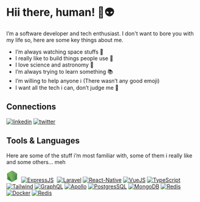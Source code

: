 # Hii there, human! 👋👽

I’m a software developer and tech enthusiast. I don't want to bore you with my life so, here are some key things about me.

- I’m always watching space stuffs 🚀
- I really like to build things people use 📱
- I love science and astronomy 🌌
- I’m always trying to learn something 📚
- I’m willing to help anyone ℹ️ (There wasn’t any good emoji)
- I want all the tech i can, don’t judge me 🤖

## Connections
<a href="https://www.linkedin.com/in/fedenaka/" target="_blank"><img src="https://upload.wikimedia.org/wikipedia/commons/thumb/c/ca/LinkedIn_logo_initials.png/768px-LinkedIn_logo_initials.png" alt="linkedin" width="20" height="20"></a>
<a href="https://x.com/fedenaka" target="_blank"><img src="https://cdn.iconscout.com/icon/free/png-256/free-x-logo-9764640-7941131.png" alt="twitter" width="20" height="20"></a>

## Tools & Languages
<p>Here are some of the stuff i’m most familiar with, some of them i really like and some others... meh</p>
<p>
  <a href="https://nodejs.org/" target="_blank"><img src="https://raw.githubusercontent.com/github/explore/80688e429a7d4ef2fca1e82350fe8e3517d3494d/topics/nodejs/nodejs.png" alt="NodeJS" height="30" style="margin-right: 5px"></a>
  <a href="https://expressjs.com/" target="_blank"><img src="https://upload.wikimedia.org/wikipedia/commons/6/64/Expressjs.png" alt="ExpressJS" height="30" style="margin-right: 5px"></a>
  <a href="https://laravel.com/" target="_blank"><img src="https://upload.wikimedia.org/wikipedia/commons/thumb/9/9a/Laravel.svg/1200px-Laravel.svg.png" alt="Laravel" height="30"></a>
  <a href="https://reactnative.dev/" target="_blank"><img src="https://sandstorm.de/_Resources/Persistent/3/2/8/5/3285416e8503b2c8354c321bcd690cf550b8b2d3/React-Logo.svg" alt="React-Native" height="30"></a>
  <a href="https://vuejs.org/" target="_blank"><img src="https://hackeruna.com/wp-content/uploads/2020/10/VueJS.png" alt="VueJS" height="30"></a>
  <a href="https://www.typescriptlang.org/" target="_blank"><img src="https://upload.wikimedia.org/wikipedia/commons/4/4c/Typescript_logo_2020.svg" alt="TypeScript" height="30" style="margin-right: 5px"></a>
  <a href="https://tailwindcss.com/" target="_blank"><img src="https://bourhaouta.gallerycdn.vsassets.io/extensions/bourhaouta/tailwindshades/0.0.5/1592520164095/Microsoft.VisualStudio.Services.Icons.Default" alt="Tailwind" height="30"></a>
  <a href="https://graphql.org/" target="_blank"><img src="https://upload.wikimedia.org/wikipedia/commons/thumb/1/17/GraphQL_Logo.svg/1200px-GraphQL_Logo.svg.png" alt="GraphQL" height="30"></a>
  <a href="https://www.apollographql.com/" target="_blank"><img src="https://seeklogo.com/images/A/apollo-logo-DC7DD3C444-seeklogo.com.png" alt="Apollo" height="30"></a>
  <a href="https://www.postgresql.org/" target="_blank"><img src="https://upload.wikimedia.org/wikipedia/commons/thumb/2/29/Postgresql_elephant.svg/1200px-Postgresql_elephant.svg.png" alt="PostgresSQL" height="30"></a>
  <a href="https://www.mongodb.com/" target="_blank"><img src="https://emanueleciriachi.net/wp-content/uploads/2019/01/logo-mongodb-png-mongodb-logo-png-400.png" alt="MongoDB" height="30"></a>
  <a href="https://redis.io/" target="_blank"><img src="https://pbs.twimg.com/profile_images/1285653263824691205/mu4nJ7Gb_400x400.png" alt="Redis" height="30"></a>
  <a href="https://www.docker.com/" target="_blank"><img src="https://seeklogo.com/images/D/docker-logo-CF97D0124B-seeklogo.com.png" alt="Docker" height="30"></a>
  <a href="https://code.visualstudio.com/" target="_blank"><img src="https://upload.wikimedia.org/wikipedia/commons/thumb/9/9a/Visual_Studio_Code_1.35_icon.svg/1024px-Visual_Studio_Code_1.35_icon.svg.png" alt="Redis" height="30"></a>
</p>
